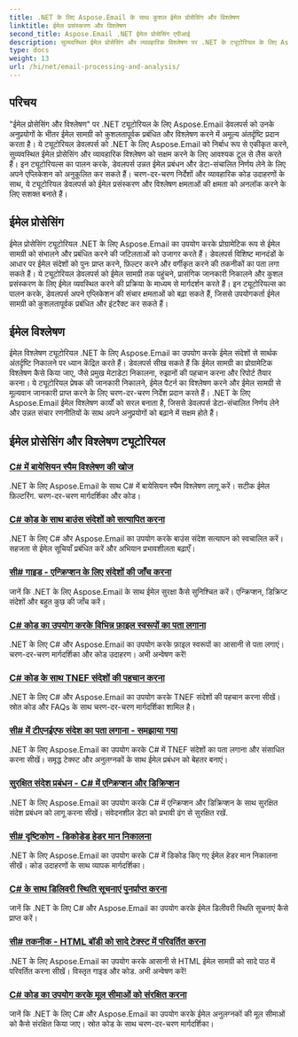 ```yaml
---
title: .NET के लिए Aspose.Email के साथ कुशल ईमेल प्रोसेसिंग और विश्लेषण
linktitle: ईमेल प्रसंस्करण और विश्लेषण
second_title: Aspose.Email .NET ईमेल प्रोसेसिंग एपीआई
description: सुव्यवस्थित ईमेल प्रोसेसिंग और व्यावहारिक विश्लेषण पर .NET के ट्यूटोरियल के लिए Aspose.Email के साथ अपने एप्लिकेशन के ईमेल प्रबंधन और निर्णय लेने को अनुकूलित करें। ईमेल सामग्री को प्रोग्रामेटिक रूप से पुनः प्राप्त करना, व्यवस्थित करना और उसका विश्लेषण करना सीखें। उन्नत संचार और डेटा-संचालित रणनीतियों के लिए व्यावहारिक उदाहरण खोजें।
type: docs
weight: 13
url: /hi/net/email-processing-and-analysis/
---
```


## परिचय

"ईमेल प्रोसेसिंग और विश्लेषण" पर .NET ट्यूटोरियल के लिए Aspose.Email डेवलपर्स को उनके अनुप्रयोगों के भीतर ईमेल सामग्री को कुशलतापूर्वक प्रबंधित और विश्लेषण करने में अमूल्य अंतर्दृष्टि प्रदान करता है। ये ट्यूटोरियल डेवलपर्स को .NET के लिए Aspose.Email को निर्बाध रूप से एकीकृत करने, सुव्यवस्थित ईमेल प्रोसेसिंग और व्यावहारिक विश्लेषण को सक्षम करने के लिए आवश्यक टूल से लैस करते हैं। इन ट्यूटोरियल्स का पालन करके, डेवलपर्स उन्नत ईमेल प्रबंधन और डेटा-संचालित निर्णय लेने के लिए अपने एप्लिकेशन को अनुकूलित कर सकते हैं। चरण-दर-चरण निर्देशों और व्यावहारिक कोड उदाहरणों के साथ, ये ट्यूटोरियल डेवलपर्स को ईमेल प्रसंस्करण और विश्लेषण क्षमताओं की क्षमता को अनलॉक करने के लिए सशक्त बनाते हैं।

## ईमेल प्रोसेसिंग

ईमेल प्रोसेसिंग ट्यूटोरियल .NET के लिए Aspose.Email का उपयोग करके प्रोग्रामेटिक रूप से ईमेल सामग्री को संभालने और प्रबंधित करने की जटिलताओं को उजागर करते हैं। डेवलपर्स विशिष्ट मानदंडों के आधार पर ईमेल संदेशों को पुनः प्राप्त करने, फ़िल्टर करने और वर्गीकृत करने की तकनीकों का पता लगा सकते हैं। ये ट्यूटोरियल डेवलपर्स को ईमेल सामग्री तक पहुंचने, प्रासंगिक जानकारी निकालने और कुशल प्रसंस्करण के लिए ईमेल व्यवस्थित करने की प्रक्रिया के माध्यम से मार्गदर्शन करते हैं। इन ट्यूटोरियल्स का पालन करके, डेवलपर्स अपने एप्लिकेशन की संचार क्षमताओं को बढ़ा सकते हैं, जिससे उपयोगकर्ता ईमेल सामग्री को कुशलतापूर्वक प्रबंधित और इंटरैक्ट कर सकते हैं।

## ईमेल विश्लेषण

ईमेल विश्लेषण ट्यूटोरियल .NET के लिए Aspose.Email का उपयोग करके ईमेल संदेशों से सार्थक अंतर्दृष्टि निकालने पर ध्यान केंद्रित करते हैं। डेवलपर्स सीख सकते हैं कि ईमेल सामग्री का प्रोग्रामेटिक विश्लेषण कैसे किया जाए, जैसे प्रमुख मेटाडेटा निकालना, रुझानों की पहचान करना और रिपोर्ट तैयार करना। ये ट्यूटोरियल प्रेषक की जानकारी निकालने, ईमेल पैटर्न का विश्लेषण करने और ईमेल सामग्री से मूल्यवान जानकारी प्राप्त करने के लिए चरण-दर-चरण निर्देश प्रदान करते हैं। .NET के लिए Aspose.Email ईमेल विश्लेषण कार्यों को सरल बनाता है, जिससे डेवलपर्स डेटा-संचालित निर्णय लेने और उन्नत संचार रणनीतियों के साथ अपने अनुप्रयोगों को बढ़ाने में सक्षम होते हैं।

## ईमेल प्रोसेसिंग और विश्लेषण ट्यूटोरियल
### [C# में बायेसियन स्पैम विश्लेषण की खोज](./exploring-bayesian-spam-analysis-in-csharp/)
.NET के लिए Aspose.Email के साथ C# में बायेसियन स्पैम विश्लेषण लागू करें। सटीक ईमेल फ़िल्टरिंग. चरण-दर-चरण मार्गदर्शिका और कोड।
### [C# कोड के साथ बाउंस संदेशों को सत्यापित करना](./verifying-bounced-messages-with-csharp-code/)
.NET के लिए C# और Aspose.Email का उपयोग करके बाउंस संदेश सत्यापन को स्वचालित करें। सहजता से ईमेल सूचियाँ प्रबंधित करें और अभियान प्रभावशीलता बढ़ाएँ। 
### [सी# गाइड - एन्क्रिप्शन के लिए संदेशों की जाँच करना](./csharp-guide-checking-messages-for-encryption/)
जानें कि .NET के लिए Aspose.Email के साथ ईमेल सुरक्षा कैसे सुनिश्चित करें। एन्क्रिप्शन, डिक्रिप्ट संदेशों और बहुत कुछ की जाँच करें।
### [C# कोड का उपयोग करके विभिन्न फ़ाइल स्वरूपों का पता लगाना](./detecting-various-file-formats-using-csharp-code/)
.NET के लिए C# और Aspose.Email का उपयोग करके फ़ाइल स्वरूपों का आसानी से पता लगाएं। चरण-दर-चरण मार्गदर्शिका और कोड उदाहरण। अभी अन्वेषण करें!
### [C# कोड के साथ TNEF संदेशों की पहचान करना](./identifying-tnef-messages-with-csharp-code/)
.NET के लिए C# और Aspose.Email का उपयोग करके TNEF संदेशों की पहचान करना सीखें। स्रोत कोड और FAQs के साथ चरण-दर-चरण मार्गदर्शिका शामिल है।
### [सी# में टीएनईएफ संदेश का पता लगाना - समझाया गया](./tnef-message-detection-in-csharp-explained/)
.NET के लिए Aspose.Email का उपयोग करके C# में TNEF संदेशों का पता लगाना और संसाधित करना सीखें। समृद्ध टेक्स्ट और अनुलग्नकों के साथ ईमेल प्रबंधन को बेहतर बनाएं।
### [सुरक्षित संदेश प्रबंधन - C# में एन्क्रिप्शन और डिक्रिप्शन](./secure-message-handling-encryption-and-decryption-in-csharp/)
.NET के लिए Aspose.Email का उपयोग करके C# में एन्क्रिप्शन और डिक्रिप्शन के साथ सुरक्षित संदेश प्रबंधन को लागू करना सीखें। संवेदनशील डेटा को प्रभावी ढंग से सुरक्षित रखें.
### [सी# दृष्टिकोण - डिकोडेड हेडर मान निकालना](./csharp-approach-extracting-decoded-header-values/)
.NET के लिए Aspose.Email का उपयोग करके C# में डिकोड किए गए ईमेल हेडर मान निकालना सीखें। कोड उदाहरणों के साथ व्यापक मार्गदर्शिका।
### [C# के साथ डिलिवरी स्थिति सूचनाएं पुनर्प्राप्त करना](./retrieving-delivery-status-notifications-with-csharp/)
जानें कि .NET के लिए C# और Aspose.Email का उपयोग करके ईमेल डिलीवरी स्थिति सूचनाएं कैसे प्राप्त करें।
### [सी# तकनीक - HTML बॉडी को सादे टेक्स्ट में परिवर्तित करना](./csharp-technique-converting-html-body-to-plain-text/)
.NET के लिए Aspose.Email का उपयोग करके आसानी से HTML ईमेल सामग्री को सादे पाठ में परिवर्तित करना सीखें। विस्तृत गाइड और कोड. अभी अन्वेषण करें!
### [C# कोड का उपयोग करके मूल सीमाओं को संरक्षित करना](./preserving-original-boundaries-using-csharp-code/)
जानें कि .NET के लिए C# और Aspose.Email का उपयोग करके ईमेल अनुलग्नकों की मूल सीमाओं को कैसे संरक्षित किया जाए। स्रोत कोड के साथ चरण-दर-चरण मार्गदर्शिका।